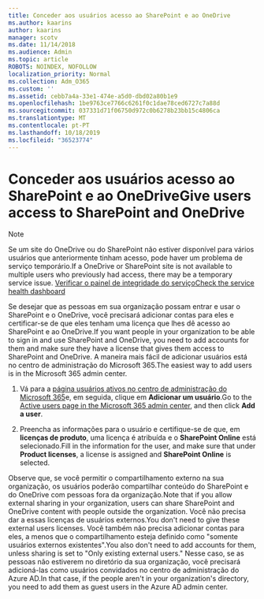 ```yaml
---
title: Conceder aos usuários acesso ao SharePoint e ao OneDrive
ms.author: kaarins
author: kaarins
manager: scotv
ms.date: 11/14/2018
ms.audience: Admin
ms.topic: article
ROBOTS: NOINDEX, NOFOLLOW
localization_priority: Normal
ms.collection: Adm_O365
ms.custom: ''
ms.assetid: cebb7a4a-33e1-474e-a5d0-dbd02a80b1e9
ms.openlocfilehash: 1be9763ce7766c6261f0c1dae78ced6727c7a88d
ms.sourcegitcommit: 037331d71f06750d972c0b6278b23bb15c4806ca
ms.translationtype: MT
ms.contentlocale: pt-PT
ms.lasthandoff: 10/18/2019
ms.locfileid: "36523774"
---
```

# <a name="give-users-access-to-sharepoint-and-onedrive"></a><span data-ttu-id="9f1df-102">Conceder aos usuários acesso ao SharePoint e ao OneDrive</span><span class="sxs-lookup"><span data-stu-id="9f1df-102">Give users access to SharePoint and OneDrive</span></span>

> [!NOTE]
> <span data-ttu-id="9f1df-103">Se um site do OneDrive ou do SharePoint não estiver disponível para vários usuários que anteriormente tinham acesso, pode haver um problema de serviço temporário.</span><span class="sxs-lookup"><span data-stu-id="9f1df-103">If a OneDrive or SharePoint site is not available to multiple users who previously had access, there may be a temporary service issue.</span></span> [<span data-ttu-id="9f1df-104">Verificar o painel de integridade do serviço</span><span class="sxs-lookup"><span data-stu-id="9f1df-104">Check the service health dashboard</span></span>](https://portal.office.com/adminportal/home#/servicehealth)
  
<span data-ttu-id="9f1df-105">Se desejar que as pessoas em sua organização possam entrar e usar o SharePoint e o OneDrive, você precisará adicionar contas para eles e certificar-se de que eles tenham uma licença que lhes dê acesso ao SharePoint e ao OneDrive.</span><span class="sxs-lookup"><span data-stu-id="9f1df-105">If you want people in your organization to be able to sign in and use SharePoint and OneDrive, you need to add accounts for them and make sure they have a license that gives them access to SharePoint and OneDrive.</span></span> <span data-ttu-id="9f1df-106">A maneira mais fácil de adicionar usuários está no centro de administração do Microsoft 365.</span><span class="sxs-lookup"><span data-stu-id="9f1df-106">The easiest way to add users is in the Microsoft 365 admin center.</span></span>
  
1. <span data-ttu-id="9f1df-107">Vá para a [página usuários ativos no centro de administração do Microsoft 365](https://portal.office.com/adminportal/home#/users)e, em seguida, clique em **Adicionar um usuário**.</span><span class="sxs-lookup"><span data-stu-id="9f1df-107">Go to the [Active users page in the Microsoft 365 admin center](https://portal.office.com/adminportal/home#/users), and then click **Add a user**.</span></span>
    
2. <span data-ttu-id="9f1df-108">Preencha as informações para o usuário e certifique-se de que, em **licenças de produto**, uma licença é atribuída e o **SharePoint Online** está selecionado.</span><span class="sxs-lookup"><span data-stu-id="9f1df-108">Fill in the information for the user, and make sure that under **Product licenses**, a license is assigned and **SharePoint Online** is selected.</span></span> 
    
<span data-ttu-id="9f1df-109">Observe que, se você permitir o compartilhamento externo na sua organização, os usuários poderão compartilhar conteúdo do SharePoint e do OneDrive com pessoas fora da organização.</span><span class="sxs-lookup"><span data-stu-id="9f1df-109">Note that if you allow external sharing in your organization, users can share SharePoint and OneDrive content with people outside the organization.</span></span> <span data-ttu-id="9f1df-110">Você não precisa dar a essas licenças de usuários externos.</span><span class="sxs-lookup"><span data-stu-id="9f1df-110">You don't need to give these external users licenses.</span></span> <span data-ttu-id="9f1df-111">Você também não precisa adicionar contas para eles, a menos que o compartilhamento esteja definido como "somente usuários externos existentes".</span><span class="sxs-lookup"><span data-stu-id="9f1df-111">You also don't need to add accounts for them, unless sharing is set to "Only existing external users."</span></span> <span data-ttu-id="9f1df-112">Nesse caso, se as pessoas não estiverem no diretório da sua organização, você precisará adicioná-las como usuários convidados no centro de administração do Azure AD.</span><span class="sxs-lookup"><span data-stu-id="9f1df-112">In that case, if the people aren't in your organization's directory, you need to add them as guest users in the Azure AD admin center.</span></span>
  

